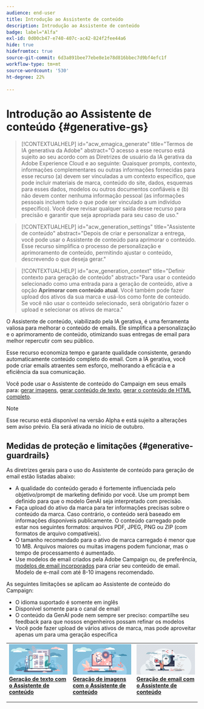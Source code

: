```yaml
---
audience: end-user
title: Introdução ao Assistente de conteúdo
description: Introdução ao Assistente de conteúdo
badge: label="Alfa"
exl-id: 0d00cb47-e740-407c-ac42-824f2fee44a6
hide: true
hidefromtoc: true
source-git-commit: 6d3a891bee77ebe8e1e78d816bbec7d9bf4efc1f
workflow-type: tm+mt
source-wordcount: '530'
ht-degree: 22%

---
```


# Introdução ao Assistente de conteúdo {#generative-gs}


>[!CONTEXTUALHELP]
>id="acw_emagica_generate"
>title="Termos de IA generativa da Adobe"
>abstract="O acesso a esse recurso está sujeito ao seu acordo com as Diretrizes de usuário da IA gerativa da Adobe Experience Cloud e ao seguinte: Quaisquer prompts, contexto, informações complementares ou outras informações fornecidas para esse recurso (a) devem ser vinculadas a um contexto específico, que pode incluir materiais de marca, conteúdo do site, dados, esquemas para esses dados, modelos ou outros documentos confiáveis e (b) não devem conter nenhuma informação pessoal (as informações pessoais incluem tudo o que pode ser vinculado a um indivíduo específico). Você deve revisar qualquer saída desse recurso para precisão e garantir que seja apropriada para seu caso de uso."

<!--
"
>additional-url="https://www.adobe.com/legal/licenses-terms/adobe-gen-ai-user-guidelines.html" text="Adobe Generative AI User Guidelines"
-->

>[!CONTEXTUALHELP]
>id="acw_generation_settings"
>title="Assistente de conteúdo"
>abstract="Depois de criar e personalizar a entrega, você pode usar o Assistente de conteúdo para aprimorar o conteúdo. Esse recurso simplifica o processo de personalização e aprimoramento de conteúdo, permitindo ajustar o conteúdo, descrevendo o que deseja gerar."


>[!CONTEXTUALHELP]
>id="acw_generation_context"
>title="Definir contexto para geração de conteúdo"
>abstract="Para usar o conteúdo selecionado como uma entrada para a geração de conteúdo, ative a opção **Aprimorar com conteúdo atual**. Você também pode fazer upload dos ativos da sua marca e usá-los como fonte de conteúdo. Se você não usar o conteúdo selecionado, será obrigatório fazer o upload e selecionar os ativos de marca."

O Assistente de conteúdo, viabilizado pela IA gerativa, é uma ferramenta valiosa para melhorar o conteúdo de emails. Ele simplifica a personalização e o aprimoramento de conteúdo, otimizando suas entregas de email para melhor repercutir com seu público.

Esse recurso economiza tempo e garante qualidade consistente, gerando automaticamente conteúdo completo do email. Com a IA gerativa, você pode criar emails atraentes sem esforço, melhorando a eficácia e a eficiência da sua comunicação.


Você pode usar o Assistente de conteúdo do Campaign em seus emails para: [gerar imagens](generative-image.md), [gerar conteúdo de texto](generative-content.md), [gerar o conteúdo de HTML completo](generative-email.md).

>[!NOTE]
>
>Esse recurso está disponível na versão Alpha e está sujeito a alterações sem aviso prévio. Ela será ativada no início de outubro.

## Medidas de proteção e limitações {#generative-guardrails}

As diretrizes gerais para o uso do Assistente de conteúdo para geração de email estão listadas abaixo:

* A qualidade do conteúdo gerado é fortemente influenciada pelo objetivo/prompt de marketing definido por você. Use um prompt bem definido para que o modelo GenAI seja interpretado com precisão. 
* Faça upload do ativo da marca para ter informações precisas sobre o conteúdo da marca. Caso contrário, o conteúdo será baseado em informações disponíveis publicamente. O conteúdo carregado pode estar nos seguintes formatos: arquivos PDF, JPEG, PNG ou ZIP (com formatos de arquivo compatíveis).
* O tamanho recomendado para o ativo de marca carregado é menor que 10 MB. Arquivos maiores ou muitas imagens podem funcionar, mas o tempo de processamento é aumentado.
* Use modelos de email criados pela Adobe Campaign ou, de preferência, [modelos de email incorporados](../email/create-email-templates.md) para criar seu conteúdo de email. Modelo de e-mail com até 8-10 imagens recomendado.


As seguintes limitações se aplicam ao Assistente de conteúdo do Campaign:

* O idioma suportado é somente em inglês
* Disponível somente para o canal de email
* O conteúdo da GenAI pode nem sempre ser preciso: compartilhe seu feedback para que nossos engenheiros possam refinar os modelos
* Você pode fazer upload de vários ativos de marca, mas pode aproveitar apenas um para uma geração específica



<table style="table-layout:fixed"><tr style="border: 0;">
<td>
<a href="generative-content.md">
<img alt="Geração de texto" src="assets/do-not-localize/text-genai.jpeg">
</a>
<div>
<a href="generative-content.md"><strong>Geração de texto com o Assistente de conteúdo</strong></a>
</div>
<p>
</td>
<td>
<a href="generative-image.md">
<img alt="Geração de imagem" src="assets/do-not-localize/image-genai.jpeg">
</a>
<div><a href="generative-image.md"><strong>Geração de imagens com o Assistente de conteúdo</strong>
</div>
<p>
</td>
<td>
<a href="generative-email.md">
<img alt="Geração de email" src="assets/do-not-localize/email-genai.jpeg">
</a>
<div>
<a href="generative-email.md"><strong>Geração de email com o Assistente de conteúdo</strong></a>
</div>
<p></td>
</tr></table>

